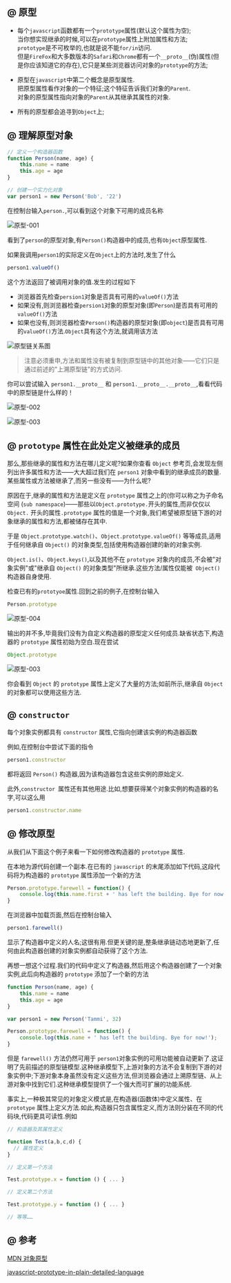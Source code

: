 ## @ 原型

- 每个`javascript`函数都有一个`prototype`属性(默认这个属性为空);   
当你想实现继承的时候,可以在`prototype`属性上附加属性和方法;   
`prototype`是不可枚举的,也就是说不能`for/in`访问.   
但是`FireFox`和大多数版本的`Safari`和`Chrome`都有一个`__proto__`(伪)属性(但是你应该知道它的存在),它只是某些浏览器访问对象的`prototype`的方法;

- 原型在`javascript`中第二个概念是原型属性.   
把原型属性看作对象的一个特征;这个特征告诉我们对象的`Parent`.   
对象的原型属性指向对象的`Parent`从其继承其属性的对象.

- 所有的原型都会追寻到`Object`上;

## @ 理解原型对象

```javascript
// 定义一个构造器函数
function Person(name, age) {
	this.name = name
	this.age = age
}

// 创建一个实力化对象
var person1 = new Person('Bob', '22')
```

在控制台输入`person.`,可以看到这个对象下可用的成员名称

![原型-001](https://raw.githubusercontent.com/evanhunt/evan_awesome/master/file/images/prototype-001.png)

看到了`person`的原型对象,有`Person()`构造器中的成员,也有`Object`原型属性.   

如果我调用`person1`的实际定义在`Object`上的方法时,发生了什么
```javascript
person1.valueOf()
```
这个方法返回了被调用对象的值.发生的过程如下

- 浏览器首先检查`persion1`对象是否具有可用的`valueOf()`方法
- 如果没有,则浏览器检查`persion1`对象的原型对象(即`Person`)是否具有可用的`valueOf()`方法
- 如果也没有,则浏览器检查`Person()`构造器的原型对象(即`object`)是否具有可用的`valueOf()`方法.`Object`具有这个方法,就调用该方法

![原型链关系图](https://mdn.mozillademos.org/files/13891/MDN-Graphics-person-person-object-2.png)  

> 注意必须重申,方法和属性没有被复制到原型链中的其他对象——它们只是通过前述的"上溯原型链"的方式访问.

你可以尝试输入 `person1.__proto__` 和 `person1.__proto__.__proto__`,看看代码中的原型链是什么样的！

![原型-002](https://raw.githubusercontent.com/evanhunt/evan_awesome/master/file/images/prototype-002.png)

![原型-003](https://raw.githubusercontent.com/evanhunt/evan_awesome/master/file/images/prototype-003.png)

## @ `prototype` 属性在此处定义被继承的成员

那么,那些继承的属性和方法在哪儿定义呢?如果你查看 `Object` 参考页,会发现左侧列出许多属性和方法——大大超过我们在 `person1` 对象中看到的继承成员的数量.某些属性或方法被继承了,而另一些没有——为什么呢?

原因在于,继承的属性和方法是定义在 `prototype` 属性之上的(你可以称之为子命名空间 (`sub namespace`)——那些以`Object.prototype.`开头的属性,而非仅仅以 `Object.` 开头的属性`.prototype` 属性的值是一个对象,我们希望被原型链下游的对象继承的属性和方法,都被储存在其中.

于是 `Object.prototype.watch()`、`Object.prototype.valueOf()` 等等成员,适用于任何继承自 `Object()` 的对象类型,包括使用构造器创建的新的对象实例.

`Object.is()`、`Object.keys()`,以及其他不在 `prototype` 对象内的成员,不会被"对象实例"或"继承自 `Object()` 的对象类型"所继承.这些方法/属性仅能被` Object()` 构造器自身使用.

检查已有的`prototyoe`属性.回到之前的例子,在控制台输入

```javascript
Person.prototype
```
![原型-004](https://raw.githubusercontent.com/evanhunt/evan_awesome/master/file/images/prototype-004.png)


输出的并不多,毕竟我们没有为自定义构造器的原型定义任何成员.缺省状态下,构造器的 `prototype` 属性初始为空白.现在尝试

```javascript
Object.prototype
```
![原型-003](https://raw.githubusercontent.com/evanhunt/evan_awesome/master/file/images/prototype-003.png)

你会看到 `Object` 的 `prototype` 属性上定义了大量的方法;如前所示,继承自 `Object` 的对象都可以使用这些方法.

## @ `constructor`

每个对象实例都具有 `constructor` 属性,它指向创建该实例的构造器函数

例如,在控制台中尝试下面的指令

```javascript
person1.constructor
```

都将返回 `Person()` 构造器,因为该构造器包含这些实例的原始定义.

此外,`constructor `属性还有其他用途.比如,想要获得某个对象实例的构造器的名字,可以这么用

```javascript
person1.constructor.name
```

## @ 修改原型

从我们从下面这个例子来看一下如何修改构造器的 `prototype` 属性.

在本地为源代码创建一个副本.在已有的 `javascript` 的末尾添加如下代码,这段代码将为构造器的 `prototype` 属性添加一个新的方法

```javascript
Person.prototype.farewell = function() {
	console.log(this.name.first + ' has left the building. Bye for now!');
}
```

在浏览器中加载页面,然后在控制台输入

```javascript
person1.farewell()
```

显示了构造器中定义的人名;这很有用.但更关键的是,整条继承链动态地更新了,任何由此构造器创建的对象实例都自动获得了这个方法.

再想一想这个过程.我们的代码中定义了构造器,然后用这个构造器创建了一个对象实例,此后向构造器的 `prototype` 添加了一个新的方法

```javascript
function Person(name, age) {
	this.name = name
	this.age = age
}

var person1 = new Person('Tammi', 32)

Person.prototype.farewell = function() {
	console.log(this.name + ' has left the building. Bye for now!');
}
```

但是 `farewell()` 方法仍然可用于 `person1`对象实例的可用功能被自动更新了.这证明了先前描述的原型链模型.这种继承模型下,上游对象的方法不会复制到下游的对象实例中;下游对象本身虽然没有定义这些方法,但浏览器会通过上溯原型链、从上游对象中找到它们.这种继承模型提供了一个强大而可扩展的功能系统.

事实上,一种极其常见的对象定义模式是,在构造器(函数体)中定义属性、在 `prototype` 属性上定义方法.如此,构造器只包含属性定义,而方法则分装在不同的代码块,代码更具可读性.例如

```javascript
// 构造器及其属性定义

function Test(a,b,c,d) {
  // 属性定义
}

// 定义第一个方法

Test.prototype.x = function () { ... }

// 定义第二个方法

Test.prototype.y = function () { ... }

// 等等……
```

## @ 参考

[MDN 对象原型](https://developer.mozilla.org/zh-CN/docs/Learn/JavaScript/Objects/Object_prototypes)

[javascript-prototype-in-plain-detailed-language](http://javascriptissexy.com/javascript-prototype-in-plain-detailed-language/#)
